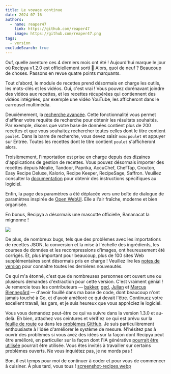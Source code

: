 ```yaml
---
title: Le voyage continue
date: 2024-07-16
authors:
  - name: reaper47
    link: https://github.com/reaper47
    image: https://github.com/reaper47.png
tags:
  - version
excludeSearch: true
---
```


Ouf, quelle aventure ces 4 derniers mois ont été ! Aujourd'hui marque le jour où Recipya v1.2.0 est officiellement sorti 🎉
Alors, quoi de neuf ? Beaucoup de choses. Passons en revue quatre points marquants.

Tout d'abord, le module de recettes prend désormais en charge les outils, les mots-clés et les vidéos. Oui, c'est vrai ! 
Vous pouvez dorénavant joindre des vidéos aux recettes, et les recettes récupérées qui contiennent des vidéos intégrées, 
par exemple une vidéo YouTube, les afficheront dans le carrousel multimédia.

Deuxièmement, la [recherche avancée](/guide/fr/docs/features/recipes/search/). Cette fonctionnalité vous permet d'affiner 
votre requête de recherche pour obtenir les résultats souhaités. Par exemple, disons que votre base de données contient 
plus de 200 recettes et que vous souhaitez rechercher toutes celles dont le titre contient `poulet`. Dans la barre de 
recherche, vous devez saisir `nom:poulet` et appuyer sur Entrée. Toutes les recettes dont le titre contient `poulet` s'afficheront alors.

Troisièmement, l'importation est prise en charge depuis des dizaines d'applications de gestion de recettes. Vous pouvez désormais importer des 
recettes depuis Mealie, Tandoor, Paprika, AccuChef, ChefTap, Crouton, Easy Recipe Deluxe, Kalorio, Recipe Keeper, RecipeSage, Saffron. 
Veuillez consulter la [documentation](/guide/fr/docs/features/integrations/) pour obtenir des instructions spécifiques au logiciel.

Enfin, la page des paramètres a été déplacée vers une boîte de dialogue de paramètres inspirée de [Open WebUI](https://github.com/open-webui/open-webui). 
Elle a l'air fraîche, moderne et bien organisée.

En bonus, Recipya a désormais une mascotte officielle, Bananacat la mignonne !

![](https://raw.githubusercontent.com/reaper47/recipya/main/web/static/mstile-150x150.png)

De plus, de nombreux bugs, tels que des problèmes avec les importations de recettes JSON, la conversion et la mise à l'échelle des ingrédients, 
les courses de données et les recompressions d'images, ont heureusement été corrigés. Et, plus important pour beaucoup, plus de 100 sites Web 
supplémentaires sont désormais pris en charge ! Veuillez lire les [notes de version](/guide/fr/about/changelog/v1.2.0/) pour connaître toutes 
les dernières nouveautés.

Ce qui m'a étonné, c'est que de nombreuses personnes ont ouvert une ou plusieurs demandes d'extraction pour cette version. C'est vraiment génial ! 
Je remercie tous les contributeurs — [bakker](https://github.com/bakker), [ged](https://github.com/gedw99), [Julian](https://github.com/jesp1999) et
[Marcus Blennegård](https://github.com/mblennegard) — d'avoir fouillé dans ma base de code, dont beaucoup n'ont jamais touché à Go, et d'avoir amélioré 
ce qui devait l'être. Continuez votre excellent travail, les gars, et je suis heureux que vous appréciez le logiciel.

Vous vous demandez peut-être ce qui va suivre dans la version 1.3.0 et au-delà. Eh bien, attachez vos ceintures et vérifiez ce qui est prévu sur 
la [feuille de route](/guide/about/roadmap/) ou dans les [problèmes GitHub](https://github.com/reaper47/recipya/issues). Je suis particulièrement 
enthousiaste à l'idée d'améliorer le système de mesure. N'hésitez pas à ouvrir des problèmes si vous avez des idées sur la façon dont Recipya peut
être amélioré, en particulier sur la façon dont l'IA générative [pourrait être utilisée](https://github.com/reaper47/recipya/issues/397)
pourrait être utilisée. Vous êtes invités à travailler sur certains problèmes ouverts. Ne vous inquiétez pas, je ne mords pas !

Bon, il est temps pour moi de continuer à coder et pour vous de commencer à cuisiner. À plus tard, vous tous !
[screenshot-recipes.webp](..%2F..%2F..%2F..%2F.github%2Fscreenshot-recipes.webp)